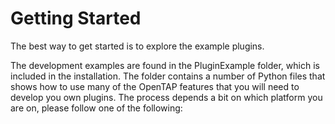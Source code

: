 # Getting Started
The best way to get started is to explore the example plugins. 

The development examples are found in the PluginExample folder, which is included in the installation. The folder contains a number of Python files that shows how to use many of the OpenTAP features that you will need to develop you own plugins.
The process depends a bit on which platform you are on, please follow one of the following:
